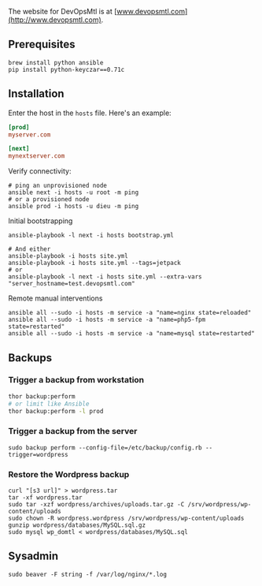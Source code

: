 The website for DevOpsMtl is at [www.devopsmtl.com](http://www.devopsmtl.com).

## Prerequisites

```
brew install python ansible
pip install python-keyczar==0.71c
```

## Installation

Enter the host in the `hosts` file. Here's an example:

```ini
[prod]
myserver.com

[next]
mynextserver.com
```

Verify connectivity:

```
# ping an unprovisioned node
ansible next -i hosts -u root -m ping
# or a provisioned node
ansible prod -i hosts -u dieu -m ping
```

Initial bootstrapping

```
ansible-playbook -l next -i hosts bootstrap.yml

# And either
ansible-playbook -i hosts site.yml
ansible-playbook -i hosts site.yml --tags=jetpack
# or
ansible-playbook -l next -i hosts site.yml --extra-vars "server_hostname=test.devopsmtl.com"
```

Remote manual interventions

```
ansible all --sudo -i hosts -m service -a "name=nginx state=reloaded"
ansible all --sudo -i hosts -m service -a "name=php5-fpm state=restarted"
ansible all --sudo -i hosts -m service -a "name=mysql state=restarted"
```


## Backups

### Trigger a backup from workstation

```bash
thor backup:perform
# or limit like Ansible
thor backup:perform -l prod
```

### Trigger a backup from the server

```
sudo backup perform --config-file=/etc/backup/config.rb --trigger=wordpress
```

### Restore the Wordpress backup

```
curl "[s3 url]" > wordpress.tar
tar -xf wordpress.tar
sudo tar -xzf wordpress/archives/uploads.tar.gz -C /srv/wordpress/wp-content/uploads
sudo chown -R wordpress.wordpress /srv/wordpress/wp-content/uploads
gunzip wordpress/databases/MySQL.sql.gz
sudo mysql wp_domtl < wordpress/databases/MySQL.sql
```

## Sysadmin

```
sudo beaver -F string -f /var/log/nginx/*.log
```
